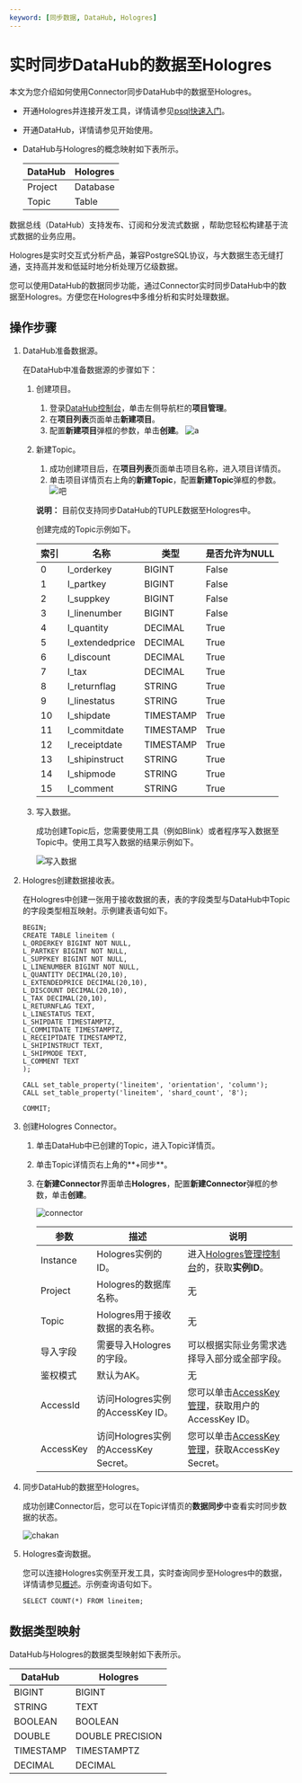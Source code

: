 ```yaml
---
keyword: [同步数据, DataHub, Hologres]
---
```


# 实时同步DataHub的数据至Hologres

本文为您介绍如何使用Connector同步DataHub中的数据至Hologres。

-   开通Hologres并连接开发工具，详情请参见[psql快速入门](/intl.zh-CN/快速入门/psql快速入门.md)。
-   开通DataHub，详情请参见开始使用。
-   DataHub与Hologres的概念映射如下表所示。

    |DataHub|Hologres|
    |-------|--------|
    |Project|Database|
    |Topic|Table|


数据总线（DataHub）支持发布、订阅和分发流式数据 ，帮助您轻松构建基于流式数据的业务应用。

Hologres是实时交互式分析产品，兼容PostgreSQL协议，与大数据生态无缝打通，支持高并发和低延时地分析处理万亿级数据。

您可以使用DataHub的数据同步功能，通过Connector实时同步DataHub中的数据至Hologres。方便您在Hologres中多维分析和实时处理数据。

## 操作步骤

1.  DataHub准备数据源。

    在DataHub中准备数据源的步骤如下：

    1.  创建项目。

        1.  登录[DataHub控制台](https://dhsnext.console.aliyun.com/cn-hangzhou/projects?spm=5176.cndatahub.0.0.677af05eXclMic)，单击左侧导航栏的**项目管理**。
        2.  在**项目列表**页面单击**新建项目**。
        3.  配置**新建项目**弹框的参数，单击**创建**。
        ![a](https://static-aliyun-doc.oss-accelerate.aliyuncs.com/assets/img/zh-CN/2399209951/p129088.png)

    2.  新建Topic。

        1.  成功创建项目后，在**项目列表**页面单击项目名称，进入项目详情页。
        2.  单击项目详情页右上角的**新建Topic**，配置**新建Topic**弹框的参数。
        ![吧](https://static-aliyun-doc.oss-accelerate.aliyuncs.com/assets/img/zh-CN/2399209951/p129089.png)

        **说明：** 目前仅支持同步DataHub的TUPLE数据至Hologres中。

        创建完成的Topic示例如下。

        |索引|名称|类型|是否允许为NULL|
        |--|--|--|---------|
        |0|l\_orderkey|BIGINT|False|
        |1|l\_partkey|BIGINT|False|
        |2|l\_suppkey|BIGINT|False|
        |3|l\_linenumber|BIGINT|False|
        |4|l\_quantity|DECIMAL|True|
        |5|l\_extendedprice|DECIMAL|True|
        |6|l\_discount|DECIMAL|True|
        |7|l\_tax|DECIMAL|True|
        |8|l\_returnflag|STRING|True|
        |9|l\_linestatus|STRING|True|
        |10|l\_shipdate|TIMESTAMP|True|
        |11|l\_commitdate|TIMESTAMP|True|
        |12|l\_receiptdate|TIMESTAMP|True|
        |13|l\_shipinstruct|STRING|True|
        |14|l\_shipmode|STRING|True|
        |15|l\_comment|STRING|True|

    3.  写入数据。

        成功创建Topic后，您需要使用工具（例如Blink）或者程序写入数据至Topic中。使用工具写入数据的结果示例如下。

        ![写入数据](https://static-aliyun-doc.oss-accelerate.aliyuncs.com/assets/img/zh-CN/2399209951/p129091.png)

2.  Hologres创建数据接收表。

    在Hologres中创建一张用于接收数据的表，表的字段类型与DataHub中Topic的字段类型相互映射。示例建表语句如下。

    ```
    BEGIN;
    CREATE TABLE lineitem ( 
    L_ORDERKEY BIGINT NOT NULL,
    L_PARTKEY BIGINT NOT NULL,
    L_SUPPKEY BIGINT NOT NULL,
    L_LINENUMBER BIGINT NOT NULL,
    L_QUANTITY DECIMAL(20,10),
    L_EXTENDEDPRICE DECIMAL(20,10),
    L_DISCOUNT DECIMAL(20,10),
    L_TAX DECIMAL(20,10),
    L_RETURNFLAG TEXT,
    L_LINESTATUS TEXT,
    L_SHIPDATE TIMESTAMPTZ,
    L_COMMITDATE TIMESTAMPTZ,
    L_RECEIPTDATE TIMESTAMPTZ,
    L_SHIPINSTRUCT TEXT,
    L_SHIPMODE TEXT,
    L_COMMENT TEXT
    );
    
    CALL set_table_property('lineitem', 'orientation', 'column');
    CALL set_table_property('lineitem', 'shard_count', '8');
    
    COMMIT;
    ```

3.  创建Hologres Connector。

    1.  单击DataHub中已创建的Topic，进入Topic详情页。

    2.  单击Topic详情页右上角的**+同步**。

    3.  在**新建Connector**界面单击**Hologres**，配置**新建Connector**弹框的参数，单击**创建**。

        ![connector](https://static-aliyun-doc.oss-accelerate.aliyuncs.com/assets/img/zh-CN/3399209951/p129426.png)

        |参数|描述|说明|
        |--|--|--|
        |Instance|Hologres实例的ID。|进入[Hologres管理控制台](https://hologram.console.aliyun.com/#/instance)的，获取**实例ID**。|
        |Project|Hologres的数据库名称。|无|
        |Topic|Hologres用于接收数据的表名称。|无|
        |导入字段|需要导入Hologres的字段。|可以根据实际业务需求选择导入部分或全部字段。|
        |鉴权模式|默认为AK。|无|
        |AccessId|访问Hologres实例的AccessKey ID。|您可以单击[AccessKey 管理](https://usercenter.console.aliyun.com/?spm=5176.2020520153.nav-right.dak.3bcf415dCWGUBj#/manage/ak)，获取用户的AccessKey ID。|
        |AccessKey|访问Hologres实例的AccessKey Secret。|您可以单击[AccessKey 管理](https://usercenter.console.aliyun.com/?spm=5176.2020520153.nav-right.dak.3bcf415dCWGUBj#/manage/ak)，获取AccessKey Secret。|

4.  同步DataHub的数据至Hologres。

    成功创建Connector后，您可以在Topic详情页的**数据同步**中查看实时同步数据的状态。

    ![chakan](https://static-aliyun-doc.oss-accelerate.aliyuncs.com/assets/img/zh-CN/3399209951/p129356.png)

5.  Hologres查询数据。

    您可以连接Hologres实例至开发工具，实时查询同步至Hologres中的数据，详情请参见[概述](/intl.zh-CN/连接开发工具/概述.md)。示例查询语句如下。

    ```
    SELECT COUNT(*) FROM lineitem;
    ```


## 数据类型映射

DataHub与Hologres的数据类型映射如下表所示。

|DataHub|Hologres|
|-------|--------|
|BIGINT|BIGINT|
|STRING|TEXT|
|BOOLEAN|BOOLEAN|
|DOUBLE|DOUBLE PRECISION|
|TIMESTAMP|TIMESTAMPTZ|
|DECIMAL|DECIMAL|

